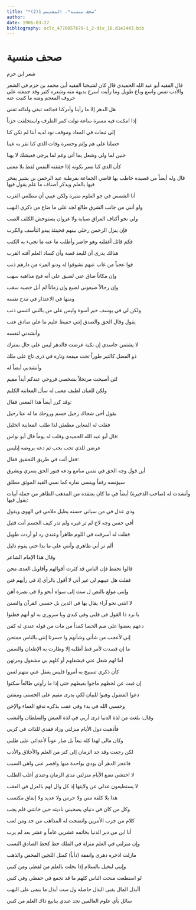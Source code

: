 ```yaml
---
title: "*صحف منسية*. المقتبس 1(2)"
author: 
date: 1906-03-27
bibliography: oclc_4770057679-i_2-div_16.d1e1443.bib
---
```




#  صحف منسية 


 شعر ابن حزم 

 قال الفقيه أبو عبد الله الحميدي قال كان لشيخنا الفقيه أبي محمد بن حزم في الشعر والأدب نفس واسع وباع طويل وما رأيت أسرع بديهة منه وشعره كثير وقد جمعته على حروف المعجم ومنه ما كتبت عنه 

 هل الدهر إلا ما رأينا وأدركنا   فجائعه تبقى ولذاته تفنى  

 إذا امكنت فيه مسرة ساعة   تولت كمر الطرف واستخلفت حزناً  

 إلى تبعات في المعاد وموقف   نود لديه أننا لم نكن كنا  

 حصلنا على هم وإثم وحسرة   وفات الذي كنا نقر به عينا  

 حنين لما ولى وشغل بما أتى   وغم لما يرجى فعيشك لا يهنا  

 كأن الذي كنا نسر بكونه   إذا حققته النفس لفظ بلا معنى  

 قال وله أيضاً من قصيدة خاطب بها قاضي الجماعة بقرطبة عبد الرحمن بن بشير يفخر فيها بالعلم ويذكر أصناف ما علم يقول فيها 

 أنا الشمس في جو العلوم منيرة   ولكن عيبي أن مطلعي الغرب  

 ولو أنني من جانب الشرق طالع   لجد على ما ضاع من ذكري النهب  

 ولي نحو أكناف العراق صبابة   ولا غروان يستوحش الكلف الصب  
 
 فإن ينزل الرحمن رحلي بينهم   فحينئذ يبدو التأسف والكرب  

 فكم قائل أغفلته وهو حاضر   وأطلب ما عنه ما تجيء به الكتب  

 هنالك يدرى أن للبعد قصة   وأن كساد العلم آفته القرب  

 فوا عجباً من غاب عنهم تشوقوا   له ودنو المرء من دارهم ذنب  

 وإن مكاناً ضاق عني لضيق   على أنه فيح مذاهبه سهب  

 وإن رجالاً ضيعوني لضيع   وإن زماناً لم أنل خصبه سغب  

 ومنها في الاعتذار في مدح نفسه 

 ولكن لي في يوسف خير أسوة   وليس على من بالنبي ائتسى ذنب  

 يقول وقال الحق والصدق إنني   حفيظ عليم ما على صادق عتب  

  وأنشدني لنفسه 

 لا يشتمن حاسدي إن نكبة عرضت   فالدهر ليس على حال بمترك  

 ذو الفضل كالتبر طوراً تحت ميقعة   وتارة في ذرى تاج على ملك  

 وأنشدني أيضاً له 

 لئن أصبحت مرتحلاً بشخصي   فروحي عندكم أبداً مقيم  

 ولكن للعيان لطيف معنى   له سأل المعاينة الكليم  

 وقد كرر أيضاً هذا المعنى فقال: 

 يقول أخي شجاك رحيل جسم   وروحك ما له عنا رحيل  

 فقلت له المعاين مطمئن   لذا طلب المعاينة الخليل  

 قال أبو عبد الله الحميدي وقلت له يوماً قال أبو نواس: 

 عرضن للذي تحب بحب   ثم دعه يروضه إبليس  

 فقل أنت في طريق التحقيق فقال: 
 
 أين قول وجه الحق في نفس سامع   ودعه فنور الحق يسري ويشرق  

 سيؤنسه رفقاً وينسى نفاره   كما نسي القيد الموثق مطلق  

 وأنشدت له (صاحب الذخيرة) أيضاً في ما كان يعتقده من المذهب الظاهر من جملة أبيات يقول فيها: 

 وذي عذل في من سباني حسنه   يطيل ملامي في الهوى ويقول  

 أفي حسن وجه لاح لم تر غيره   ولم تدر كيف الجسم أنت قتيل  

 فقلت له أسرفت في اللوم ظاهراً   وعندي رد لو أردت طويل  

 ألم تر أني ظاهري وأنني   على ما بدا حتى يقوم دليل  

 وقال هذا الإمام الشاعر 

 قالوا تحفظ فإن الناس قد كثرت   أقوالهم وأقاويل العدى محن  

 فقلت هل عيبهم لي غير أني لا   أقول بالرأي إذ في رأيهم فتن  

 وإنني مولع بالنص ل  ست  إلى   سواه أنحو ولا في نصره أهن  

 لا انثني نحو آراء يقال بها   في الدين بل حسبي القرآن والسنن  
 
 يا برد ذا القول في قلبي وفي كبدي   ويا سروري به لو أنهم فطنوا  

 دعهم يعضوا على صم الحصا كمداً   من مات من قوله عندي له كفن  

 إني لأعجب من شأني وشأنهم   وا حسرتا إنني بالناس ممتحن  

 ما إن قصدت لأمر قط أطلبه   إلا وطارت به الإظعان والسفن  

 أما لهم شغل عني فيشغلهم   أو كلهم بي مشغول ومرتهن  

 كأن ذكري تسبيح به أمروا   فليس يغفل عني منهم لسن  

 إن غبت عن لحظهم ماجوا بغيظهم   حتى إذا ما رأوني طالعاً سكنوا  

 دعوا الفضول وهبوا للبيان لكي   يدرى مقيم على الحسنى ومفتتن  
 
 وحسبي الله في بدء وفي عقب   بذكره تدفع الغماء والإحن  

 وقال: بلغت من لذة الدنيا ذرى أربي   في لذة العيش والسلطان والنشب  

 فأذهبت دول الأيام منزلتي   وزاد فقدي للذات في كربي  

 وكان مالي لهذا كله تبعاً   بل صار عوناً لأعدائي على طلبي  

 لكن رجعت وقد جد الزمان إلى   كنز من العلم والأخلاق والأدب  

 فاعجز الدهر أن يودي بواحدة   منها واقصر عني واهي السبب  

 لا اختشى تضع الأيام منزلتي   مدى الزمان وعندي أغلب الطلب  

 لا يستطيعون عذلي عن ولايتها   إذ كل وال لهم بالعزل في العقب  

 هذا بلا كلفة مني ولا حرس   ولا عديد ولا إنفاق مكتسب  

 وكل من كان في دنياي يصحبني   ناديته حين خانتني فلم يجب  

 كلام من جرب الأمرين واتضحت   له المذاهب من جد ومن لعب  

 أنا ابن من دبر الدنيا بخاتمه   عشرين  عاماً و  عشر  بعد لم يرب  

 وإن منزلتي في العلم منزلة   في الملك حظ كحظ الصادق النسب  

 مازلت اذخره دهري وانفقة   (دأباً) كمثل اللجين المحض والذهب  

 وإنني لبخيل بالسلام إذا   بخلت بالعلم من لفظي ومن كتبي  

 لو استطعت منحت الناس كلهم   ما قد تجمع في حفظي وفي كتبي  

 أأبذل المال يفني البذل حاصله   ول  ست  أبذل ما ينمى على النهب  
 
 سائل بأي علوم العالمين تجد   عندي ينابيع ذاك العلم من كتبي  


